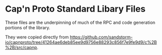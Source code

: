 # Cap'n Proto Standard Libary Files

These files are the underpinning of much of the RPC and code generation portions of the library.

They were copied directly from https://github.com/sandstorm-io/capnproto/tree/41264ae6deb85ee9d9756e88293c856f7e9fe9d9/c%2B%2B/src/capnp.
